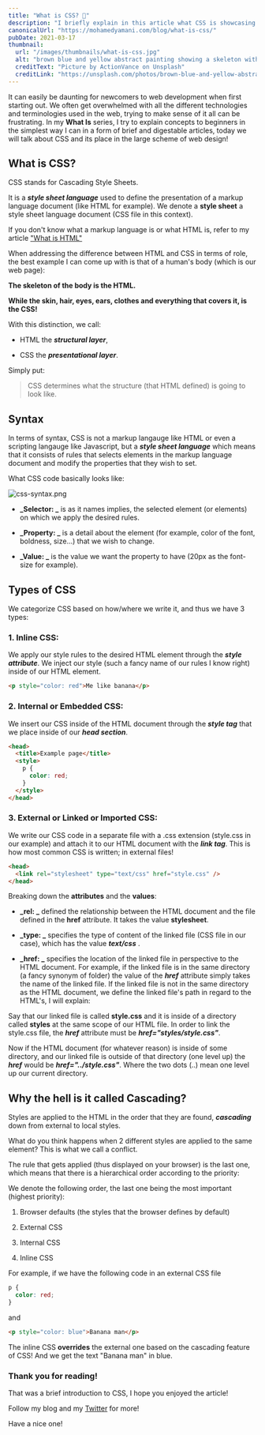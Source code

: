 ```yaml
---
title: "What is CSS? 🤔"
description: "I briefly explain in this article what CSS is showcasing its presentational part for web pages with a code snippet."
canonicalUrl: "https://mohamedyamani.com/blog/what-is-css/"
pubDate: 2021-03-17
thumbnail:
  url: "/images/thumbnails/what-is-css.jpg"
  alt: "brown blue and yellow abstract painting showing a skeleton with a mustache playing the guitar and singing"
  creditText: "Picture by ActionVance on Unsplash"
  creditLink: "https://unsplash.com/photos/brown-blue-and-yellow-abstract-painting-vjUokUWbFOs?utm_content=creditCopyText&utm_medium=referral&utm_source=unsplash"
---
```


It can easily be daunting for newcomers to web development when first starting out. We often get overwhelmed with all the different technologies and terminologies used in the web, trying to make sense of it all can be frustrating. In my **What Is** series, I try to explain concepts to beginners in the simplest way I can in a form of brief and digestable articles, today we will talk about CSS and its place in the large scheme of web design!

## What is CSS?

CSS stands for Cascading Style Sheets.

It is a **_style sheet language_** used to define the presentation of a markup language document (like HTML for example). We denote a **style sheet** a style sheet language document (CSS file in this context).

If you don't know what a markup language is or what HTML is, refer to my article ["What is HTML"](https://yamanidev.hashnode.dev/what-is-html)

When addressing the difference between HTML and CSS in terms of role, the best example I can come up with is that of a human's body (which is our web page):

**The skeleton of the body is the HTML.**

**While the skin, hair, eyes, ears, clothes and everything that covers it, is the CSS!**

With this distinction, we call:

- HTML the **_structural layer_**,

- CSS the **_presentational layer_**.

Simply put:

> CSS determines what the structure (that HTML defined) is going to look like.

## Syntax

In terms of syntax, CSS is not a markup langauge like HTML or even a scripting langauge like Javascript, but a **_style sheet language_** which means that it consists of rules that selects elements in the markup language document and modify the properties that they wish to set.

What CSS code basically looks like:

![css-syntax.png](https://cdn.hashnode.com/res/hashnode/image/upload/v1615980538790/CjdL2xYb0.png)

- **_Selector: _** is as it names implies, the selected element (or elements) on which we apply the desired rules.

- **_Property: _** is a detail about the element (for example, color of the font, boldness, size...) that we wish to change.

- **_Value: _** is the value we want the property to have (20px as the font-size for example).

## Types of CSS

We categorize CSS based on how/where we write it, and thus we have 3 types:

### 1. Inline CSS:

We apply our style rules to the desired HTML element through the **_style attribute_**. We inject our style (such a fancy name of our rules I know right) inside of our HTML element.

```html
<p style="color: red">Me like banana</p>
```

### 2. Internal or Embedded CSS:

We insert our CSS inside of the HTML document through the **_style tag_** that we place inside of our **_head section_**.

```html
<head>
  <title>Example page</title>
  <style>
    p {
      color: red;
    }
  </style>
</head>
```

### 3. External or Linked or Imported CSS:

We write our CSS code in a separate file with a .css extension (style.css in our example) and attach it to our HTML document with the **_link tag_**. This is how most common CSS is written; in external files!

```html
<head>
  <link rel="stylesheet" type="text/css" href="style.css" />
</head>
```

Breaking down the **attributes** and the **values**:

- **_rel: _** defined the relationship between the HTML document and the file defined in the **href** attribute. It takes the value **stylesheet**.

- **_type: _** specifies the type of content of the linked file (CSS file in our case), which has the value **_text/css_** .

- **_href: _** specifies the location of the linked file in perspective to the HTML document. For example, if the linked file is in the same directory (a fancy synonym of folder) the value of the **_href_** attribute simply takes the name of the linked file. If the linked file is not in the same directory as the HTML document, we define the linked file's path in regard to the HTML's, I will explain:

Say that our linked file is called **style.css** and it is inside of a directory called **styles** at the same scope of our HTML file. In order to link the style.css file, the **_href_** attribute must be **_href="styles/style.css"_**.

Now if the HTML document (for whatever reason) is inside of some directory, and our linked file is outside of that directory (one level up) the **_href_** would be **_href="../style.css"_**. Where the two dots (..) mean one level up our current directory.

## Why the hell is it called Cascading?

Styles are applied to the HTML in the order that they are found, **_cascading_** down from external to local styles.

What do you think happens when 2 different styles are applied to the same element? This is what we call a conflict.

The rule that gets applied (thus displayed on your browser) is the last one, which means that there is a hierarchical order according to the priority:

We denote the following order, the last one being the most important (highest priority):

1. Browser defaults (the styles that the browser defines by default)

2. External CSS

3. Internal CSS

4. Inline CSS

For example, if we have the following code in an external CSS file

```css
p {
  color: red;
}
```

and

```html
<p style="color: blue">Banana man</p>
```

The inline CSS **overrides** the external one based on the cascading feature of CSS!
And we get the text "Banana man" in blue.

### Thank you for reading!

That was a brief introduction to CSS, I hope you enjoyed the article!

Follow my blog and my [Twitter](https://twitter.com/yamanidev) for more!

Have a nice one!
